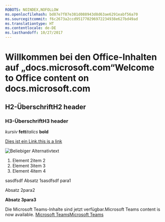 ```yaml
---
ROBOTS: NOINDEX,NOFOLLOW
ms.openlocfilehash: bd87e7f87e381d088943d8d63ae6291eabf56a70
ms.sourcegitcommit: f6c2673a2ccd951770296972234938e627bd49ad
ms.translationtype: HT
ms.contentlocale: de-DE
ms.lasthandoff: 10/27/2017
---
```

# <a name="welcome-to-office-content-on-docsmicrosoftcom"></a><span data-ttu-id="2d6cb-101">Willkommen bei den Office-Inhalten auf „docs.microsoft.com“</span><span class="sxs-lookup"><span data-stu-id="2d6cb-101">Welcome to Office content on docs.microsoft.com</span></span>
## <a name="h2-header"></a><span data-ttu-id="2d6cb-102">H2-Überschrift</span><span class="sxs-lookup"><span data-stu-id="2d6cb-102">H2 header</span></span>
### <a name="h3-header"></a><span data-ttu-id="2d6cb-103">H3-Überschrift</span><span class="sxs-lookup"><span data-stu-id="2d6cb-103">H3 header</span></span>

<span data-ttu-id="2d6cb-104">*kursiv*
**fett**</span><span class="sxs-lookup"><span data-stu-id="2d6cb-104">*italics*
**bold**</span></span>

[<span data-ttu-id="2d6cb-105">Dies ist ein Link.</span><span class="sxs-lookup"><span data-stu-id="2d6cb-105">this is a link</span></span>](Office-365-groups.md)

![Beliebiger Alternativtext](media/Overview-Microsoft-Teams-image1.png)

1. <span data-ttu-id="2d6cb-107">Element 2</span><span class="sxs-lookup"><span data-stu-id="2d6cb-107">item 2</span></span>
2. <span data-ttu-id="2d6cb-108">Element 3</span><span class="sxs-lookup"><span data-stu-id="2d6cb-108">item 3</span></span>
3. <span data-ttu-id="2d6cb-109">Element 4</span><span class="sxs-lookup"><span data-stu-id="2d6cb-109">item 4</span></span>





<span data-ttu-id="2d6cb-110">sasdfsdf Absatz 1</span><span class="sxs-lookup"><span data-stu-id="2d6cb-110">sasdfsdf para1</span></span>

<span data-ttu-id="2d6cb-111">Absatz 2</span><span class="sxs-lookup"><span data-stu-id="2d6cb-111">para2</span></span>

<span data-ttu-id="2d6cb-112">**Absatz 3**</span><span class="sxs-lookup"><span data-stu-id="2d6cb-112">**para3**</span></span>




<span data-ttu-id="2d6cb-113">Die Microsoft Teams-Inhalte sind jetzt verfügbar.</span><span class="sxs-lookup"><span data-stu-id="2d6cb-113">Microsoft Teams content is now available.</span></span>
[<span data-ttu-id="2d6cb-114">Microsoft Teams</span><span class="sxs-lookup"><span data-stu-id="2d6cb-114">Microsoft Teams</span></span>](https://docs.microsoft.com/MicrosoftTeams)